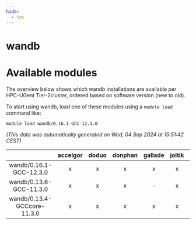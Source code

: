 ```yaml
---
hide:
  - toc
---
```


wandb
=====

# Available modules


The overview below shows which wandb installations are available per HPC-UGent Tier-2cluster, ordered based on software version (new to old).

To start using wandb, load one of these modules using a `module load` command like:

```shell
module load wandb/0.16.1-GCC-12.3.0
```

*(This data was automatically generated on Wed, 04 Sep 2024 at 15:51:42 CEST)*  

| |accelgor|doduo|donphan|gallade|joltik|shinx|skitty|
| :---: | :---: | :---: | :---: | :---: | :---: | :---: | :---: |
|wandb/0.16.1-GCC-12.3.0|x|x|x|x|x|x|x|
|wandb/0.13.6-GCC-11.3.0|x|x|x|-|x|-|x|
|wandb/0.13.4-GCCcore-11.3.0|x|x|x|x|x|-|x|
